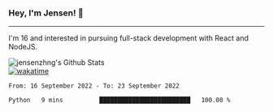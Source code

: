 ### Hey, I'm Jensen! 👋

---

I'm 16 and interested in pursuing full-stack development with React and NodeJS.

![jensenzhng's Github Stats](https://github-readme-stats.vercel.app/api?username=jensenzhng&theme=dark&show_icons=true&count_private=true)
<br />
[![wakatime](https://wakatime.com/badge/user/cbfc263d-3611-4e36-8278-8fad45fe3f62.svg)](https://wakatime.com/@cbfc263d-3611-4e36-8278-8fad45fe3f62)

<!--START_SECTION:waka-->

```text
From: 16 September 2022 - To: 23 September 2022

Python   9 mins          █████████████████████████   100.00 %
```

<!--END_SECTION:waka-->
